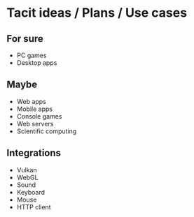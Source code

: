 # Tacit ideas / Plans / Use cases

## For sure
* PC games
* Desktop apps

## Maybe
* Web apps
* Mobile apps
* Console games
* Web servers
* Scientific computing

## Integrations
* Vulkan
* WebGL
* Sound
* Keyboard
* Mouse
* HTTP client
